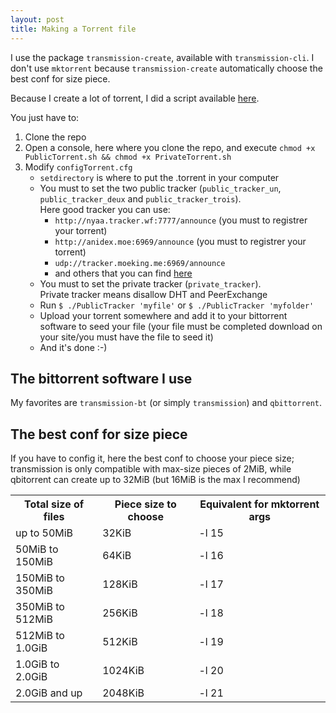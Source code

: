 ```yaml
---
layout: post
title: Making a Torrent file
---
```


I use the package ```transmission-create```, available with ```transmission-cli```.
I don't use ```mktorrent``` because ```transmission-create``` automatically choose the best conf for size piece.

Because I create a lot of torrent, I did a script available [here](https://github.com/Subarashii-no-Fansub/Torrent/).

You just have to:

1. Clone the repo
2. Open a console, here where you clone the repo, and execute ```chmod +x PublicTorrent.sh && chmod +x PrivateTorrent.sh```
3. Modify ```configTorrent.cfg```
	* ```setdirectory``` is where to put the .torrent in your computer
	* You must to set the two public tracker (```public_tracker_un```, ```public_tracker_deux``` and ```public_tracker_trois```).<br>Here good tracker you can use:
		* ```http://nyaa.tracker.wf:7777/announce``` (you must to registrer your torrent)
		* ```http://anidex.moe:6969/announce``` (you must to registrer your torrent)
		* ```udp://tracker.moeking.me:6969/announce```
		* and others that you can find [here](https://github.com/ngosang/trackerslist)
	* You must to set the private tracker (```private_tracker```).<br>Private tracker means disallow DHT and PeerExchange
	* Run ```$ ./PublicTracker 'myfile'``` or ```$ ./PublicTracker 'myfolder'```
	* Upload your torrent somewhere and add it to your bittorrent software to seed your file (your file must be completed download on your site/you must have the file to seed it)
	* And it's done :-)

## The bittorrent software I use

My favorites are ```transmission-bt``` (or simply ```transmission```) and ```qbittorrent```.

## The best conf for size piece

If you have to config it, here the best conf to choose your piece size; transmission is only compatible with max-size pieces of 2MiB, while qbitorrent can create up to 32MiB (but 16MiB is the max I recommend)
<table>
	<tr>
		<th>Total size of files</th>
		<th>Piece size to choose</th>
		<th>Equivalent for mktorrent args</th>
	</tr>
	<tr>
		<td>up to 50MiB</td>
		<td>32KiB</td>
		<td>-l 15</td>
	</tr>
	<tr>
		<td>50MiB to 150MiB</td>
		<td>64KiB</td>
		<td>-l 16</td>
	</tr>
	<tr>
		<td>150MiB to 350MiB</td>
		<td>128KiB</td>
		<td>-l 17</td>
	</tr>
	<tr>
		<td>350MiB to 512MiB</td>
		<td>256KiB</td>
		<td>-l 18</td>
	</tr>
	<tr>
		<td>512MiB to 1.0GiB</td>
		<td>512KiB</td>
		<td>-l 19</td>
	</tr>
	<tr>
		<td>1.0GiB to 2.0GiB</td>
		<td>1024KiB</td>
		<td>-l 20</td>
	</tr>
	<tr>
		<td>2.0GiB and up</td>
		<td>2048KiB</td>
		<td>-l 21</td>
	</tr>
</table>
